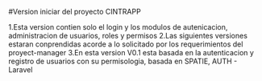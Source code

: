 #Version iniciar del proyecto CINTRAPP 

1.Esta version contien solo el login y los modulos de autenicacion, administracion de usuarios, roles y permisos
2.Las siguientes versiones estaran conprendidas acorde a lo solicitado por los requerimientos del proyect-manager
3.En esta version V0.1 esta basada en la autenticacion y registro de usuarios con su permisologia, basada en SPATIE, AUTH - Laravel